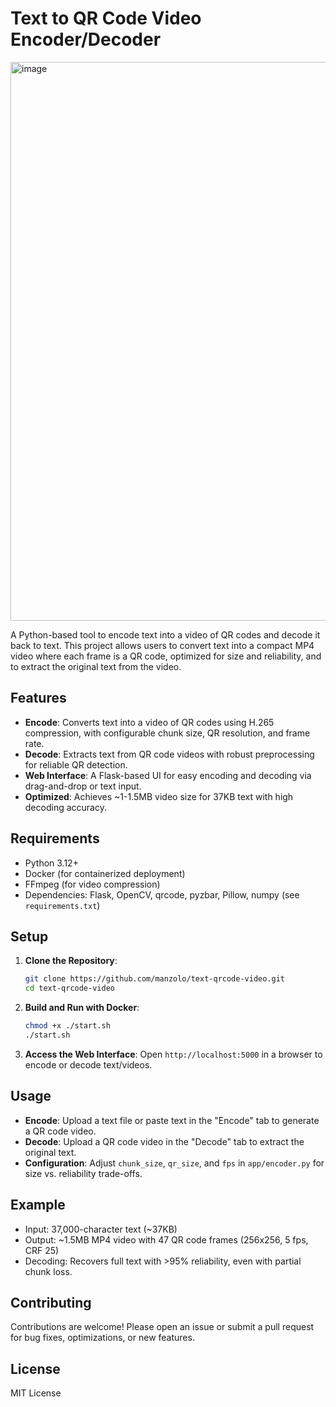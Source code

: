 # Text to QR Code Video Encoder/Decoder

<img width="1397" height="894" alt="image" src="https://github.com/user-attachments/assets/4b78abd0-bf6f-45bd-a239-02cb80979e49" />

A Python-based tool to encode text into a video of QR codes and decode it back to text. This project allows users to convert text into a compact MP4 video where each frame is a QR code, optimized for size and reliability, and to extract the original text from the video.

## Features
- **Encode**: Converts text into a video of QR codes using H.265 compression, with configurable chunk size, QR resolution, and frame rate.
- **Decode**: Extracts text from QR code videos with robust preprocessing for reliable QR detection.
- **Web Interface**: A Flask-based UI for easy encoding and decoding via drag-and-drop or text input.
- **Optimized**: Achieves ~1-1.5MB video size for 37KB text with high decoding accuracy.

## Requirements
- Python 3.12+
- Docker (for containerized deployment)
- FFmpeg (for video compression)
- Dependencies: Flask, OpenCV, qrcode, pyzbar, Pillow, numpy (see `requirements.txt`)

## Setup
1. **Clone the Repository**:
   ```bash
   git clone https://github.com/manzolo/text-qrcode-video.git
   cd text-qrcode-video
   ```

2. **Build and Run with Docker**:
   ```bash
   chmod +x ./start.sh
   ./start.sh
   ```

3. **Access the Web Interface**:
   Open `http://localhost:5000` in a browser to encode or decode text/videos.

## Usage
- **Encode**: Upload a text file or paste text in the "Encode" tab to generate a QR code video.
- **Decode**: Upload a QR code video in the "Decode" tab to extract the original text.
- **Configuration**: Adjust `chunk_size`, `qr_size`, and `fps` in `app/encoder.py` for size vs. reliability trade-offs.

## Example
- Input: 37,000-character text (~37KB)
- Output: ~1.5MB MP4 video with 47 QR code frames (256x256, 5 fps, CRF 25)
- Decoding: Recovers full text with >95% reliability, even with partial chunk loss.

## Contributing
Contributions are welcome! Please open an issue or submit a pull request for bug fixes, optimizations, or new features.

## License
MIT License
